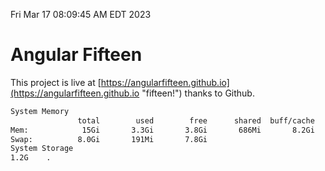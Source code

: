 Fri Mar 17 08:09:45 AM EDT 2023

# Angular Fifteen


This project is live at [https://angularfifteen.github.io](https://angularfifteen.github.io "fifteen!") thanks to Github.

```bash
System Memory
               total        used        free      shared  buff/cache   available
Mem:            15Gi       3.3Gi       3.8Gi       686Mi       8.2Gi        11Gi
Swap:          8.0Gi       191Mi       7.8Gi
System Storage
1.2G	.
```
